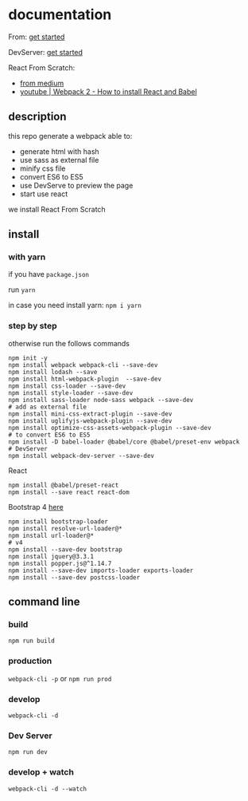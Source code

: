 # documentation

From: [get started](https://webpack.js.org/guides/getting-started/)

DevServer: [get started](https://webpack.js.org/configuration/dev-server/)

React From Scratch:
- [from medium](https://blog.usejournal.com/creating-a-react-app-from-scratch-f3c693b84658)
- [youtube | Webpack 2 - How to install React and Babel](https://www.youtube.com/watch?v=zhA5LNA3MxE&feature=youtu.be)

## description

this repo generate a webpack able to:
- generate html with hash
- use sass as external file
- minify css file
- convert ES6 to ES5
- use DevServe to preview the page
- start use react

we install React From Scratch

## install

### with yarn
if you have `package.json`

run `yarn`

in case you need install yarn: `npm i yarn`

### step by step
otherwise run the follows commands

```
npm init -y
npm install webpack webpack-cli --save-dev
npm install lodash --save
npm install html-webpack-plugin  --save-dev
npm install css-loader --save-dev
npm install style-loader --save-dev
npm install sass-loader node-sass webpack --save-dev
# add as external file
npm install mini-css-extract-plugin --save-dev
npm install uglifyjs-webpack-plugin --save-dev
npm install optimize-css-assets-webpack-plugin --save-dev
# to convert ES6 to ES5
npm install -D babel-loader @babel/core @babel/preset-env webpack
# DevServer
npm install webpack-dev-server --save-dev
```

React
```
npm install @babel/preset-react
npm install --save react react-dom
```

Bootstrap 4 [here](https://github.com/shakacode/bootstrap-loader)
```
npm install bootstrap-loader
npm install resolve-url-loader@*
npm install url-loader@*
# v4
npm install --save-dev bootstrap
npm install jquery@3.3.1
npm install popper.js@^1.14.7
npm install --save-dev imports-loader exports-loader
npm install --save-dev postcss-loader
```

## command line

### build
`npm run build`

### production
`webpack-cli -p` or `npm run prod`

### develop
`webpack-cli -d`

### Dev Server
`npm run dev`

### develop + watch
`webpack-cli -d --watch`
